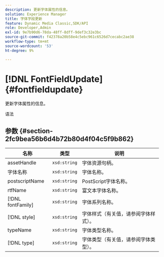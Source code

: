```yaml
---
description: 更新字体属性的信息。
solution: Experience Manager
title: 字体字段更新
feature: Dynamic Media Classic,SDK/API
role: Developer,Admin
exl-id: 9e7b90d6-78da-48ff-8dff-9def3c32e3bc
source-git-commit: f42378a20b58e4c5ebc961c6526d7cecabc2ae38
workflow-type: tm+mt
source-wordcount: '53'
ht-degree: 9%

---
```


# [!DNL FontFieldUpdate]{#fontfieldupdate}

更新字体属性的信息。

语法

## 参数 {#section-2fc9bea56b6d4b72b80d4f04c5f9b862}

| 名称 | 类型 | 说明 |
|---|---|---|
| assetHandle | `xsd:string` | 字体资源句柄。 |
| 字体名称 | `xsd:string` | 字体名称。 |
| postscriptName | `xsd:string` | PostScript字体名称。 |
| rtfName | `xsd:string` | 富文本字体名称。 |
| [!DNL fontFamily] | `xsd:string` | 字体系列名称。 |
| [!DNL style] | `xsd:string` | 字体样式（有关值，请参阅字体样式）。 |
| typeName | `xsd:string` | 字体类型名称。 |
| [!DNL type] | `xsd:string` | 字体类型（有关值，请参阅字体类型）。 |
